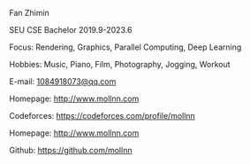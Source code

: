 Fan Zhimin

SEU CSE Bachelor 2019.9-2023.6

Focus: Rendering, Graphics, Parallel Computing, Deep Learning

Hobbies: Music, Piano, Film, Photography, Jogging, Workout

E-mail: 1084918073@qq.com

Homepage: http://www.mollnn.com

Codeforces: https://codeforces.com/profile/mollnn

Homepage: http://www.mollnn.com

Github: https://github.com/mollnn 
